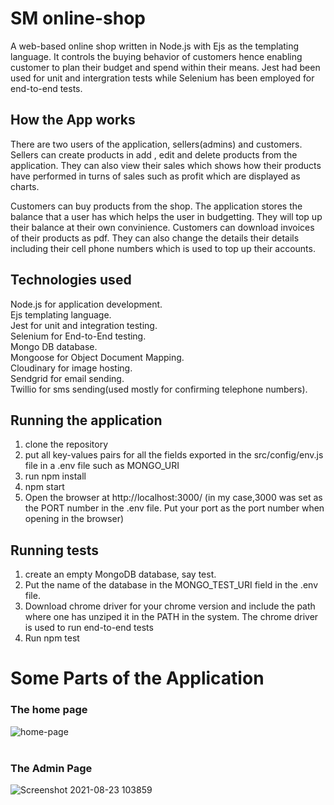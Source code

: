 

# SM online-shop
 A web-based online shop written in Node.js with Ejs as the templating language. It controls  the buying behavior of customers hence enabling customer to plan their budget and spend within their means.
 Jest had been used for unit and intergration tests while  Selenium has been employed for end-to-end tests.
 
 ## How the App works
 There are two  users of the application, sellers(admins) and customers.
 Sellers can create products in add , edit and delete products from the application. They can also view their sales which shows how their products have performed in turns of sales such as profit which are  displayed as charts.
 
Customers can buy products from the shop. The application stores the  balance that a user has which helps the  user in budgetting. They will top up their balance at their own convinience. Customers can download invoices of their products as pdf. They can also change the details their details including  their cell phone numbers which is used to top up their accounts.

## Technologies used
 Node.js for application development.<br/>
 Ejs templating language.<br/>
Jest for unit and integration testing.<br/>
Selenium for End-to-End testing.<br/>
Mongo DB database.<br/>
Mongoose for Object Document Mapping.<br/>
Cloudinary for image hosting.<br/>
Sendgrid for email sending.<br/>
Twillio for sms sending(used mostly for confirming telephone numbers).


 
 ## Running the  application
 1) clone the repository 
 2) put  all key-values pairs for all the fields exported in the src/config/env.js file  in a .env file such as MONGO_URI
 3) run npm install
 4) npm start
 3) Open the browser at http://localhost:3000/ (in my case,3000 was set as the PORT number in the .env file. 
   Put your port as the port number when opening in the browser)
 
 
  ## Running tests
 1) create an empty MongoDB database, say test.
 2) Put the name of the database in the MONGO_TEST_URI field in the .env file.
 3) Download chrome driver for your chrome version and include the path 
    where one has unziped it in the PATH in the system. The chrome driver is used to run end-to-end tests
 4) Run npm test 
 
# Some Parts of the Application
### The home page
![home-page](https://user-images.githubusercontent.com/55924723/130409303-61e4a3ab-5293-4b72-84ca-1563bb1dc084.png)
<br/> <br/>
###  The Admin Page
![Screenshot 2021-08-23 103859](https://user-images.githubusercontent.com/55924723/130409585-20901831-8e98-4855-aceb-01a374ae00b1.png)

